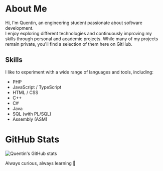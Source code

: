 # About Me

Hi, I'm Quentin, an engineering student passionate about software development.  
I enjoy exploring different technologies and continuously improving my skills through personal and academic projects. While many of my projects remain private, you'll find a selection of them here on GitHub.  

## Skills
I like to experiment with a wide range of languages and tools, including:  
- PHP  
- JavaScript / TypeScript  
- HTML / CSS  
- C++  
- C#  
- Java  
- SQL (with PL/SQL)  
- Assembly (ASM)

# GitHub Stats
![Quentin's GitHub stats](https://github-readme-stats.vercel.app/api?username=dorafbg&show_icons=true&theme=tokyonight)

Always curious, always learning 🚀
